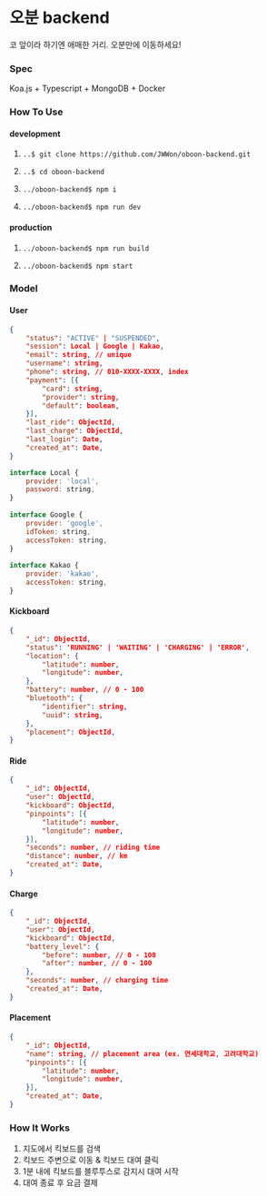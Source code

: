 # 오분 backend

코 앞이라 하기엔 애매한 거리. 오분만에 이동하세요!

### Spec

Koa.js + Typescript + MongoDB + Docker

### How To Use

#### development

1. `..$ git clone https://github.com/JWWon/oboon-backend.git`

2. `..$ cd oboon-backend`

3. `../oboon-backend$ npm i`

4. `../oboon-backend$ npm run dev`

#### production

1. `../oboon-backend$ npm run build`

2. `../oboon-backend$ npm start`

### Model

#### User

```json
{
    "status": "ACTIVE" | "SUSPENDED",
    "session": Local | Google | Kakao,
    "email": string, // unique
    "username": string,
    "phone": string, // 010-XXXX-XXXX, index
    "payment": [{
        "card": string,
        "provider": string,
        "default": boolean,
    }],
    "last_ride": ObjectId,
    "last_charge": ObjectId,
    "last_login": Date,
    "created_at": Date,
}
```

```javascript
interface Local {
    provider: 'local',
	password: string,
}
    
interface Google {
    provider: 'google',
	idToken: string,
	accessToken: string,
}
    
interface Kakao {
	provider: 'kakao',
	accessToken: string,
}
```

#### Kickboard

```json
{
    "_id": ObjectId,
    "status": 'RUNNING' | 'WAITING' | 'CHARGING' | 'ERROR',
    "location": {
        "latitude": number,
        "longitude": number,
    },
    "battery": number, // 0 - 100
    "bluetooth": {
        "identifier": string,
        "uuid": string,
    },
    "placement": ObjectId,
}
```

#### Ride

```json
{
    "_id": ObjectId,
    "user": ObjectId,
    "kickboard": ObjectId,
    "pinpoints": [{
        "latitude": number,
        "longitude": number,
    }],
    "seconds": number, // riding time
    "distance": number, // km
    "created_at": Date,
}
```

#### Charge

```json
{
    "_id": ObjectId,
    "user": ObjectId,
    "kickboard": ObjectId,
    "battery_level": {
		"before": number, // 0 - 100
		"after": number, // 0 - 100
    },
    "seconds": number, // charging time
    "created_at": Date,
}
```

#### Placement

```json
{
    "_id": ObjectId,
    "name": string, // placement area (ex. 연세대학교, 고려대학교)
    "pinpoints": [{
        "latitude": number,
        "longitude": number,
    }],
    "created_at": Date,
}
```

### How It Works

1. 지도에서 킥보드를 검색
2. 킥보드 주변으로 이동 & 킥보드 대여 클릭
3. 1분 내에 킥보드를 블루투스로 감지시 대여 시작
4. 대여 종료 후 요금 결제
